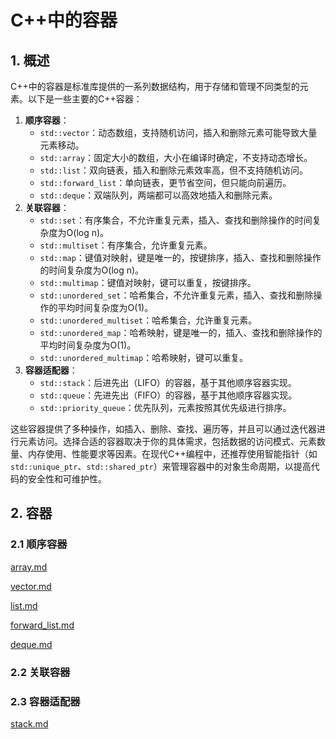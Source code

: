 # C++中的容器

## 1. 概述

C++中的容器是标准库提供的一系列数据结构，用于存储和管理不同类型的元素。以下是一些主要的C++容器：

1. **顺序容器**：
   - `std::vector`：动态数组，支持随机访问，插入和删除元素可能导致大量元素移动。
   - `std::array`：固定大小的数组，大小在编译时确定，不支持动态增长。
   - `std::list`：双向链表，插入和删除元素效率高，但不支持随机访问。
   - `std::forward_list`：单向链表，更节省空间，但只能向前遍历。
   - `std::deque`：双端队列，两端都可以高效地插入和删除元素。
2. **关联容器**：
   - `std::set`：有序集合，不允许重复元素，插入、查找和删除操作的时间复杂度为O(log n)。
   - `std::multiset`：有序集合，允许重复元素。
   - `std::map`：键值对映射，键是唯一的，按键排序，插入、查找和删除操作的时间复杂度为O(log n)。
   - `std::multimap`：键值对映射，键可以重复，按键排序。
   - `std::unordered_set`：哈希集合，不允许重复元素，插入、查找和删除操作的平均时间复杂度为O(1)。
   - `std::unordered_multiset`：哈希集合，允许重复元素。
   - `std::unordered_map`：哈希映射，键是唯一的，插入、查找和删除操作的平均时间复杂度为O(1)。
   - `std::unordered_multimap`：哈希映射，键可以重复。
3. **容器适配器**：
   - `std::stack`：后进先出（LIFO）的容器，基于其他顺序容器实现。
   - `std::queue`：先进先出（FIFO）的容器，基于其他顺序容器实现。
   - `std::priority_queue`：优先队列，元素按照其优先级进行排序。

这些容器提供了多种操作，如插入、删除、查找、遍历等，并且可以通过迭代器进行元素访问。选择合适的容器取决于你的具体需求，包括数据的访问模式、元素数量、内存使用、性能要求等因素。在现代C++编程中，还推荐使用智能指针（如`std::unique_ptr`、`std::shared_ptr`）来管理容器中的对象生命周期，以提高代码的安全性和可维护性。

## 2. 容器

### 2.1 顺序容器

[array.md](https://github.com/niu0217/Documents/blob/main/C%2B%2B/container/array.md)

[vector.md](https://github.com/niu0217/Documents/blob/main/C%2B%2B/container/vector.md)

[list.md](https://github.com/niu0217/Documents/blob/main/C%2B%2B/container/list.md)

[forward_list.md](https://github.com/niu0217/Documents/blob/main/C%2B%2B/container/forward_list.md)

[deque.md](https://github.com/niu0217/Documents/blob/main/C%2B%2B/container/deque.md)

### 2.2 关联容器

### 2.3 容器适配器

[stack.md](https://github.com/niu0217/Documents/blob/main/C%2B%2B/container/stack.md)

